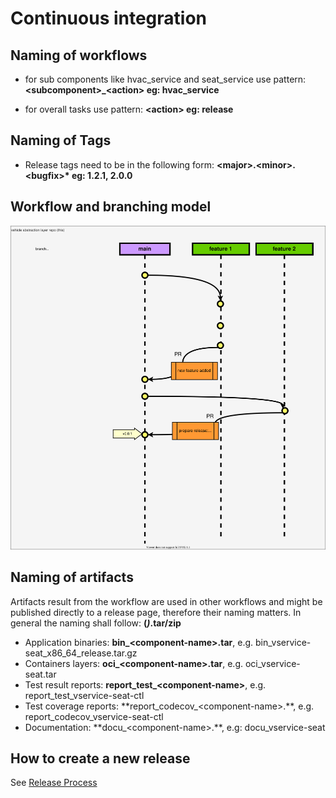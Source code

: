 # Continuous integration

## Naming of workflows

* for sub components like hvac_service and seat_service use pattern:
    **\<subcomponent>_\<action> eg: hvac_service**

* for overall tasks use pattern:
    **\<action> eg: release**

## Naming of Tags

* Release tags need to be in the following form:
    **\<major>.\<minor>.\<bugfix>\* eg: 1.2.1, 2.0.0**
## Workflow and branching model
![ci_workflow](./doc/ci_workflow.svg)


## Naming of artifacts

Artifacts result from the workflow are used in other workflows and might be published directly to a release page, therefore their naming matters.
In general the naming shall follow: **<type>(_<sub-type>)_<componenent-name>.tar/zip**

* Application binaries: **bin_\<component-name\>_<hwarch>_<buildtype>.tar**, e.g. bin_vservice-seat_x86_64_release.tar.gz
* Containers layers: **oci_\<component-name\>.tar**, e.g. oci_vservice-seat.tar
* Test result reports: **report_test_\<component-name\>**, e.g. report_test_vservice-seat-ctl
* Test coverage reports: **report_codecov_\<component-name\>.\**, e.g. report_codecov_vservice-seat-ctl
* Documentation: **docu_\<component-name\>.\**, e.g: docu_vservice-seat

## How to create a new release

See [Release Process](https://github.com/eclipse/kuksa.val.services/wiki/Release-Process)


